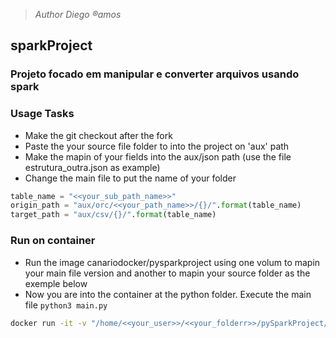 >_Author Diego ®amos_

## sparkProject
### Projeto focado em manipular e converter arquivos usando spark


### Usage Tasks
-   Make the git checkout after the fork
-   Paste the your source file folder to into 
the project on 'aux' path
-   Make the mapin of your fields into the aux/json
path (use the file estrutura_outra.json as example)
-   Change the main file to put the name of your folder
```python
table_name = "<<your_sub_path_name>>"
origin_path = "aux/orc/<<your_path_name>>/{}/".format(table_name)
target_path = "aux/csv/{}/".format(table_name)
```

### Run on container
-   Run the image canariodocker/pysparkproject using one volum to mapin your main file version and another to mapin your source folder as the exemple below
-   Now you are into the container at the python folder. Execute the main file ```python3 main.py```

```bash
docker run -it -v "/home/<<your_user>>/<<your_folderr>>/pySparkProject/main.py:/spark-3.1.1-bin-hadoop2.7/python/main.py" -v "/home//home/<<your_user>>/<<your_folderr>>/pySparkProject/aux/orc:/spark-3.1.1-bin-hadoop2.7/python/aux/orc" --name pyspark canariodocker/pysparkproject:latest /bin/bash
```

